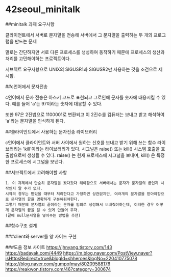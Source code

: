 # 42seoul_minitalk

##minitalk 과제 요구사항

클라이언트에서 서버로 문자열을 전송해 서버에서 그 문자열을 출력하는 두 개의 프로그램을 만드는 문제

말로는 간단하지만 서로 다른 프로세스를 생성하여 동작하기 때문에 프로세스의 생산과 처리를 고민해야하는 프로젝트이다.

서브젝트 요구사항으로 UNIX의 SIGUSR1과 SIGUSR2만 사용하는 것을 조건으로 제시함.


##c언어에서 문자전송
 
c언어에서 문자 전송은 아스키 코드로 표현되고 그로인해 문자를 숫자에 대응시킬 수 있다.
 예를 들어 'a'는 97이라는 숫자에 대응할 수 있다.

 또한 97은 2진법으로 1100001로 변환되고 이 2진수를 컴퓨터는 보내고 받고 해석하여 'a'라는 문자열을 인식하게 된다.

 ##클라이언트에서 사용하는 문자전송 라이브러리

 c언어에서 클라이언트와 서버 사이에서 원하는 신호를 보내고 받기 위해 쓰는 함수 라이브러리는 'kill'이라는 라이브러리가 있다.
 시그널은 raise() 또는 kill() 시스템 호출을 호출함으로써 생성될 수 있다. raise() 는 현재 프로세스에 시그널을 보내며, kill() 은 특정한 프로세스에 시그널을 보낸다.



 
 ##서브젝트에서 고려해야할 사항

    1. 이 과제에서 단순히 문자열을 왔다갔다 해야함으로 서버에서는 문자가 문자열의 끝인지 시작인지 알 수가 없다.
    시작의 경우는 받았을 때부터 처리한다고 가정하면 상관없지만, 여러개의 문자열을 받아야함으로 문자열의 끝을 명확하게 구분해줘야한다.
    그렇기 때문에 문자열의 끝이라는 문자를 임의로 생성해서 보내줘야하는데, 이러한 경우 어떻게 문자열의 끝을 알 수 있게 만들어 주자.
    (끝에 null문자열을 넣어주는 방법을 추천)

##함수구조 설계

###client와 server를 양 사이드 구현

###도움 정보 사이트
https://jhnyang.tistory.com/143
https://badayak.com/4449
https://m.blog.naver.com/PostView.naver?isHttpsRedirect=true&blogId=shheroes&logNo=220410775078
https://blog.naver.com/gumpofmay/80209588176
https://reakwon.tistory.com/46?category=300674